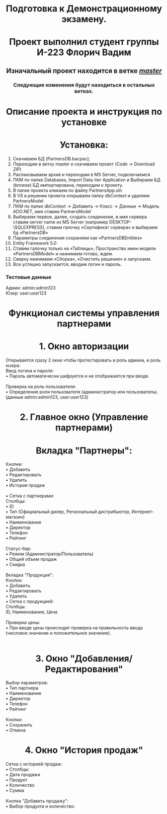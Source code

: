 <h1 align="center">Подготовка к Демонстрационному экзамену.</h1>
<h1 align="center">Проект выполнил студент группы И-223 Флорич Вадим</h1>
<h2 align="center">Изначальный проект находится в ветке <a href="https://github.com/florichdev/PreparingDemoEkz/tree/master"><b><i>master</i></b></a></h2>
<h3 align="center">Следующие изменения будут находиться в остальных ветках.</h3>

<h1 align="center">Описание проекта и инструкция по установке</h1>
<h1 align="center"><b>Установка:</b></h1>
<ol>
<li> Скачиваем БД (PartnersDB.bacpac);
<li> Переходим в ветку master и скачиваем проект (Code -> Download ZIP)
<li> Распаковываем архив и переходим в MS Server, подключаемся
<li> ПКМ по папке Databases, Import Data-tier Application и Выбираем БД (browse)
БД импортирована, переходим к проекту.
<li> В папке проекта кликаем по файлу PartnersApp.sln
<li> В VS в решении проекта открываем папку dbContext и удаляем PartnersModel
<li> ПКМ по папке dbContext -> Добавить -> Класс -> Данные -> Модель ADO.NET, имя ставим PartnersModel
<li> Выбираем первое, далее, создать соединение, в имя сервера ставим server name из MS Server (например DESKTOP-\SQLEXPRESS), ставим галочку «Сертификат сервера» и выбираем бд «PartnersDB»
<li> Параметры соединения сохраняем как «PartnersDBEntities»
<li> Entity Framework 5.0
<li> Ставим галочку только на «Таблицы», Пространство имен модели «PartnersDBModel» и нажимаем готово, ждем.
<li> Сверху нажимаем «Сборка», «Очистить решение» и запускаем.
<li> Все успешно запускается, вводим логин и пароль.
</ol>
<h3>Тестовые данные</h3>
Админ: admin:admin123<br>Юзер: user:user123
<h1 align="center"><b>Функционал системы управления партнерами</b></h1>
<h1 align="center"><b>1. Окно авторизации</b></h1>
Открывается сразу 2 окна чтобы протестировать и роль админа, и роль юзера.<br>
Ввод логина и пароля:<br> 
•	Пароль автоматически шифруется и не отображается при вводе.<br><br>
Проверка на роль пользователя: <br>
•	Определение роли пользователя (администратор или пользователь).<br>
(данные admin:admin123, user:user123)

<h1 align="center">2. Главное окно (Управление партнерами)</h1>
<h1 align="center"><b>Вкладка "Партнеры":</b></h1>
Кнопки: <br>
•	Добавить <br>
•	Редактировать <br>
•	Удалить <br>
•	История продаж <br><br>
•	Сетка с партнерами: <br>
Столбцы: <br>
•	ID <br>
•	Тип (Официальный дилер, Региональный дистрибьютор, Интернет-магазин) <br>
•	Наименование <br>
•	Директор <br>
•	Телефон <br>
•	Рейтинг <br><br>
Статус-бар: <br>
•	Режим (Администратор/Пользователь) <br>
•	Общий объем продаж <br>
•	Скидка <br><br>
Вкладка "Продукция": <br>
Кнопки: <br>
•	Добавить <br>
•	Редактировать <br>
•	Удалить <br>
•	Сетка с продукцией:  <br>
Столбцы: <br>
ID, Наименование, Цена <br><br>
Проверка цены: <br>
•	При вводе цены происходит проверка на правильность ввода (числовое значение и положительное значение).<br><br>

<h1 align="center">3. Окно "Добавления/Редактирования"</h1>
Выбор параметров: <br>
•	Тип партнера <br>
•	Наименование <br>
•	Директор <br>
•	Телефон <br>
•	Рейтинг <br><br>
Кнопки: <br>
•	Сохранить <br>
•	Отмена <br>

<h1 align="center">4. Окно "История продаж"</h1>
Сетка с историей продаж: <br>
•	Столбцы: <br>
•	Дата продажи <br>
•	Продукт <br>
•	Количество <br>
•	Сумма <br><br>
Кнопка "Добавить продажу":  <br>
•	Выбор продукта и количество.
